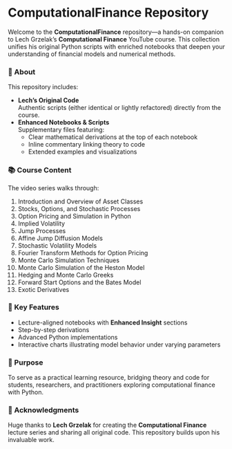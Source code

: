 # ComputationalFinance Repository

Welcome to the **ComputationalFinance** repository—a hands-on companion to Lech Grzelak’s **Computational Finance** YouTube course. This collection unifies his original Python scripts with enriched notebooks that deepen your understanding of financial models and numerical methods.

### 📌 About
This repository includes:  
- **Lech’s Original Code**  
  Authentic scripts (either identical or lightly refactored) directly from the course.  
- **Enhanced Notebooks & Scripts**  
  Supplementary files featuring:
  - Clear mathematical derivations at the top of each notebook  
  - Inline commentary linking theory to code  
  - Extended examples and visualizations  

### 📚 Course Content
The video series walks through:

1. Introduction and Overview of Asset Classes  
2. Stocks, Options, and Stochastic Processes  
3. Option Pricing and Simulation in Python  
4. Implied Volatility  
5. Jump Processes  
6. Affine Jump Diffusion Models  
7. Stochastic Volatility Models  
8. Fourier Transform Methods for Option Pricing  
9. Monte Carlo Simulation Techniques  
10. Monte Carlo Simulation of the Heston Model  
11. Hedging and Monte Carlo Greeks  
12. Forward Start Options and the Bates Model  
13. Exotic Derivatives  

### 🚀 Key Features
- Lecture-aligned notebooks with **Enhanced Insight** sections  
- Step-by-step derivations 
- Advanced Python implementations
- Interactive charts illustrating model behavior under varying parameters

### 🎯 Purpose
To serve as a practical learning resource, bridging theory and code for students, researchers, and practitioners exploring computational finance with Python.

### 📢 Acknowledgments
Huge thanks to **Lech Grzelak** for creating the **Computational Finance** lecture series and sharing all original code. This repository builds upon his invaluable work.
